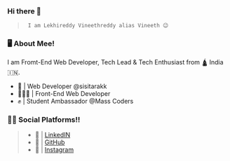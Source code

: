 ### Hi there 👋
>      I am Lekhireddy Vineethreddy alias Vineeth 😉



### 🖥 About Mee!

I am Fromt-End Web Developer, Tech Lead & Tech Enthusiast from 🛕 India 🇮🇳.

- 🎯 | Web Developer @sisitarakk
- 🧑🏻‍💻 | Front-End Web Developer
- ✊ | Student Ambassador @Mass Coders




### 👨‍💻 Social Platforms!!

>   - 🫠 | [LinkedIN](https://www.linkedin.com/in/lekhireddyvineethreddy/)
>   - 🤩 | [GitHub](https://github.com/lekhireddyvineethreddy/)
>   - 🫣 | [Instagram](https://www.instagram.com/mr__redwolf/)


